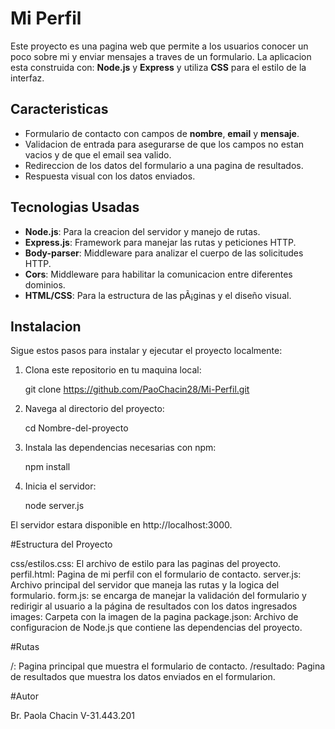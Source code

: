 # Mi Perfil

Este proyecto es una pagina web que permite a los usuarios conocer un poco sobre mi 
y enviar mensajes a traves de un formulario. La aplicacion esta construida con:
**Node.js** y **Express** y utiliza **CSS** para el estilo de la interfaz.

## Caracteri­sticas

- Formulario de contacto con campos de **nombre**, **email** y **mensaje**.
- Validacion de entrada para asegurarse de que los campos no estan vaci­os y de que el email sea valido.
- Redireccion de los datos del formulario a una pagina de resultados.
- Respuesta visual con los datos enviados.

## Tecnologi­as Usadas

- **Node.js**: Para la creacion del servidor y manejo de rutas.
- **Express.js**: Framework para manejar las rutas y peticiones HTTP.
- **Body-parser**: Middleware para analizar el cuerpo de las solicitudes HTTP.
- **Cors**: Middleware para habilitar la comunicacion entre diferentes dominios.
- **HTML/CSS**: Para la estructura de las pÃ¡ginas y el diseño visual.

## Instalacion

Sigue estos pasos para instalar y ejecutar el proyecto localmente:

1. Clona este repositorio en tu maquina local:

   git clone https://github.com/PaoChacin28/Mi-Perfil.git

2. Navega al directorio del proyecto:

    cd Nombre-del-proyecto

3. Instala las dependencias necesarias con npm:

    npm install

4. Inicia el servidor:

    node server.js

El servidor estara disponible en http://localhost:3000.

#Estructura del Proyecto

css/estilos.css: El archivo de estilo para las paginas del proyecto.
perfil.html: Pagina de mi perfil con el formulario de contacto.
server.js: Archivo principal del servidor que maneja las rutas y la logica del formulario.
form.js: se encarga de manejar la validación del formulario y redirigir al usuario a la 
página de resultados con los datos ingresados
images: Carpeta con la imagen de la pagina
package.json: Archivo de configuracion de Node.js que contiene las dependencias del proyecto.

#Rutas

/: Pagina principal que muestra el formulario de contacto.
/resultado: Pagina de resultados que muestra los datos enviados en el formularion.

#Autor 

Br. Paola Chacin
V-31.443.201 
